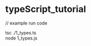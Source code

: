 # typeScript_tutorial
// example run code

tsc ./1_types.ts                                                                                                                                                                    
node 1_types.js
